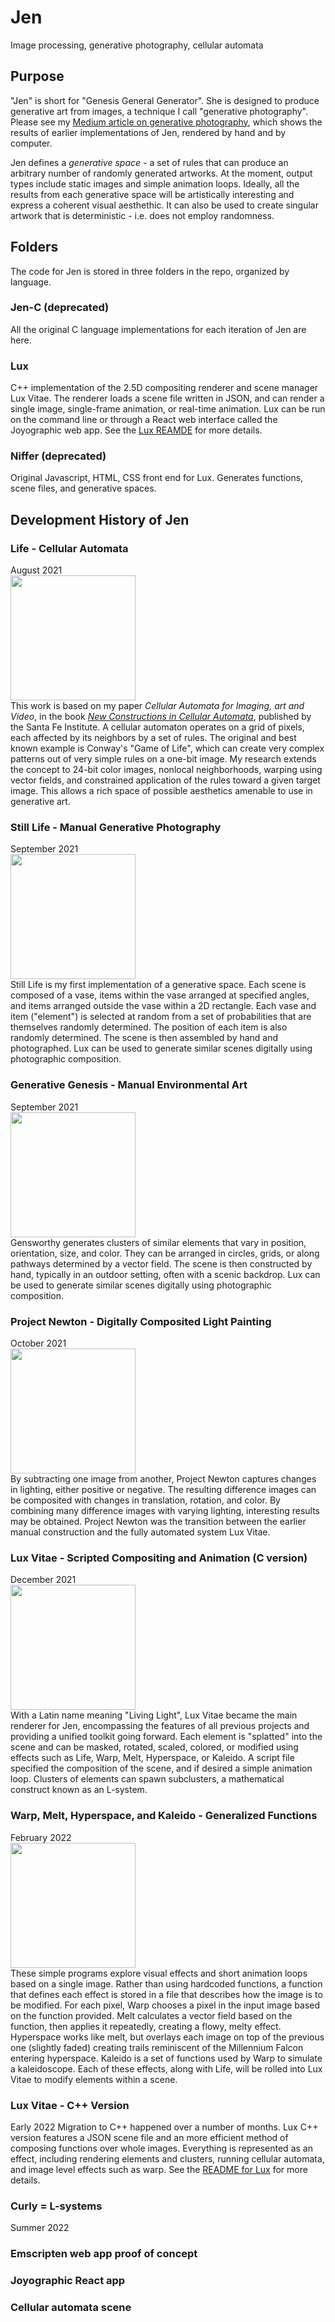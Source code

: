 # Jen
Image processing, generative photography, cellular automata

## Purpose
"Jen" is short for "Genesis General Generator". She is designed to produce generative art from images, a technique I call "generative photography". Please see my [Medium article on generative photography](https://medium.com/@joyhughes/generative-photography-1318e25bbec1), which shows the results of earlier implementations of Jen, rendered by hand and by computer.

Jen defines a *generative space* - a set of rules that can produce an arbitrary number of randomly generated artworks. At the moment, output types include static images and simple animation loops. Ideally, all the results from each generative space will be artistically interesting and express a coherent visual aesthethic. It can also be used to create singular artwork that is deterministic - i.e. does not employ randomness.

## Folders
The code for Jen is stored in three folders in the repo, organized by language. 

### Jen-C (deprecated)
All the original C language implementations for each iteration of Jen are here.

### Lux
C++ implementation of the 2.5D compositing renderer and scene manager Lux Vitae. The renderer loads a scene file written in JSON, and can render a single image, single-frame animation, or real-time animation. Lux can be run on the command line or through a React web interface called the Joyographic web app. See the [Lux REAMDE](https://github.com/joyhughes/Jen/blob/Update-documentation/Lux/README.md) for more details.

### Niffer (deprecated)
Original Javascript, HTML, CSS front end for Lux. Generates functions, scene files, and generative spaces.

## Development History of Jen

### Life - Cellular Automata
August 2021 <br>
<img src="https://pbs.twimg.com/media/FRXuntLVgAAQKmc?format=jpg&name=small" height = 200> <br>
This work is based on my paper *Cellular Automata for Imaging, art and Video*, in the book [*New Constructions in Cellular Automata*](https://global.oup.com/academic/product/new-constructions-in-cellular-automata-9780195137187?cc=us&lang=en&#), published by the Santa Fe Institute.
A cellular automaton operates on a grid of pixels, each affected by its neighbors by a set of rules. The original and best known example is Conway's "Game of Life", which can create very complex patterns out of very simple rules on a one-bit image. My research extends the concept to 24-bit color images, nonlocal neighborhoods, warping using vector fields, and constrained application of the rules toward a given target image. This allows a rich space of possible aesthetics amenable to use in generative art.

### Still Life - Manual Generative Photography
September 2021 <br>
<img src = "https://miro.medium.com/max/10944/1*V4Oa_Q4cxB3zbP8r2D7JuA.jpeg" height = 200 > <br>
Still Life is my first implementation of a generative space. Each scene is composed of a vase, items within the vase arranged at specified angles, and items arranged outside the vase within a 2D rectangle. Each vase and item ("element") is selected at random from a set of probabilities that are themselves randomly determined. The position of each item is also randomly determined. The scene is then assembled by hand and photographed. Lux can be used to generate similar scenes digitally using photographic composition.

### Generative Genesis - Manual Environmental Art
September 2021 <br>
<img src = "https://miro.medium.com/max/1400/1*d6pv0GgJkzDXMIc54xgG2Q.jpeg" width = 200 > <br>
Gensworthy generates clusters of similar elements that vary in position, orientation, size, and color. They can be arranged in circles, grids, or along pathways determined by a vector field. The scene is then constructed by hand, typically in an outdoor setting, often with a scenic backdrop. Lux can be used to generate similar scenes digitally using photographic composition.

### Project Newton - Digitally Composited Light Painting
October 2021 <br>
<img src = "https://miro.medium.com/max/1400/1*CkdWseaXWtkjHBLZ8mpq-A.jpeg" height = 200 > <br>
By subtracting one image from another, Project Newton captures changes in lighting, either positive or negative. The resulting difference images can be composited with changes in translation, rotation, and color. By combining many difference images with varying lighting, interesting results may be obtained. Project Newton was the transition between the earlier manual construction and the fully automated system Lux Vitae.

### Lux Vitae - Scripted Compositing and Animation (C version)
December 2021 <br>
<img src = "https://pbs.twimg.com/media/FRX06RAVIAAXjZ5?format=jpg&name=small" width = 200 > <br>
With a Latin name meaning "Living Light", Lux Vitae became the main renderer for Jen, encompassing the features of all previous projects and providing a unified toolkit going forward. Each element is "splatted" into the scene and can be masked, rotated, scaled, colored, or modified using effects such as Life, Warp, Melt, Hyperspace, or Kaleido. A script file specified the composition of the scene, and if desired a simple animation loop. Clusters of elements can spawn subclusters, a mathematical construct known as an L-system.

### Warp, Melt, Hyperspace, and Kaleido - Generalized Functions
February 2022 <br>
<img src = "https://pbs.twimg.com/media/FRb0YLTVIAAEkWv?format=jpg&name=small" width = 200 > <br>
These simple programs explore visual effects and short animation loops based on a single image. Rather than using hardcoded functions, a function that defines each effect is stored in a file that describes how the image is to be modified. For each pixel, Warp chooses a pixel in the input image based on the function provided. Melt calculates a vector field based on the function, then applies it repeatedly, creating a flowy, melty effect. Hyperspace works like melt, but overlays each image on top of the previous one (slightly faded) creating trails reminiscent of the Millennium Falcon entering hyperspace. Kaleido is a set of functions used by Warp to simulate a kaleidoscope. Each of these effects, along with Life, will be rolled into Lux Vitae to modify elements within a scene.

### Lux Vitae - C++ Version
Early 2022
Migration to C++ happened over a number of months. Lux C++ version features a JSON scene file and an more efficient method of composing functions over whole images. Everything is represented as an effect, including rendering elements and clusters, running cellular automata, and image level effects such as warp. See the [README for Lux](https://github.com/joyhughes/Jen/blob/Update-documentation/Lux/README.md) for more details.

### Curly = L-systems
Summer 2022

### Emscripten web app proof of concept

### Joyographic React app

### Cellular automata scene

